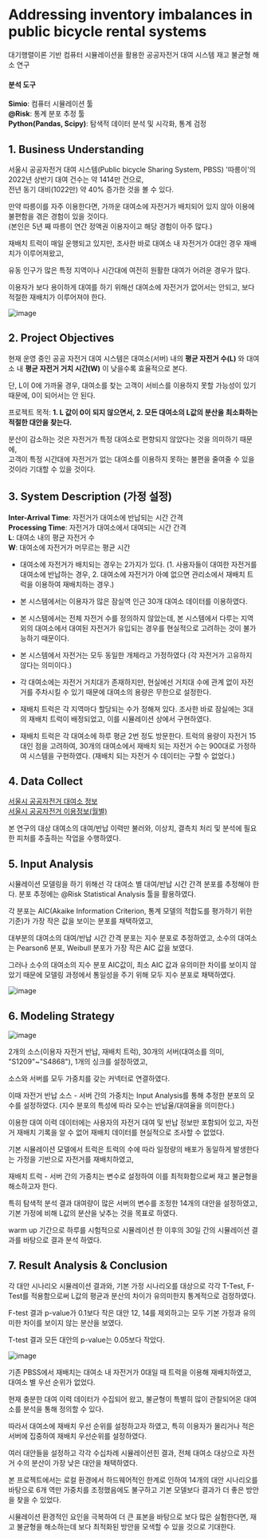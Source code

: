 # Addressing inventory imbalances in public bicycle rental systems 
대기행렬이론 기반 컴퓨터 시뮬레이션을 활용한 공공자전거 대여 시스템 재고 불균형 해소 연구

#### 분석 도구
**Simio**: 컴퓨터 시뮬레이션 툴 <br>
**@Risk**: 통계 분포 추정 툴 <br>
**Python(Pandas, Scipy)**: 탐색적 데이터 분석 및 시각화, 통계 검정 <br>

## 1. Business Understanding

서울시 공공자전거 대여 시스템(Public bicycle Sharing System, PBSS) '따릉이'의 2022년 상반기 대여 건수는 약 1414만 건으로, <br>
전년 동기 대비(1022만) 약 40% 증가한 것을 볼 수 있다.  

만약 따릉이를 자주 이용한다면, 가까운 대여소에 자전거가 배치되어 있지 않아 이용에 불편함을 겪은 경험이 있을 것이다.<br>
(본인은 5년 째 따릉이 연간 정액권 이용자이고 해당 경험이 아주 많다.)<br>

재배치 트럭이 매일 운행되고 있지만, 조사한 바로 대여소 내 자전거가 0대인 경우 재배치가 이루어져왔고,

유동 인구가 많은 특정 지역이나 시간대에 여전히 원활한 대여가 어려운 경우가 많다.

이용자가 보다 용이하게 대여를 하기 위해선 대여소에 자전거가 없어서는 안되고, 보다 적절한 재배치가 이루어져야 한다.

![image](https://github.com/kosonkh7/PBSS-Analysis/assets/83086978/521e9dc4-c211-4110-aa7c-488492215ba3)


## 2. Project Objectives

현재 운영 중인 공공 자전거 대여 시스템은 대여소(서버) 내의 **평균 자전거 수(L)** 와 대여소 내 **평균 자전거 거치 시간(W)** 이 낮을수록 효율적으로 본다. 

단, L이 0에 가까울 경우, 대여소를 찾는 고객이 서비스를 이용하지 못할 가능성이 있기 때문에, 0이 되어서는 안 된다.

프로젝트 목적: **1. L 값이 0이 되지 않으면서, 2. 모든 대여소의 L값의 분산을 최소화하는 적절한 대안을 찾는다.**

분산이 감소하는 것은 자전거가 특정 대여소로 편향되지 않았다는 것을 의미하기 때문에, <br>
고객이 특정 시간대에 자전거가 없는 대여소를 이용하지 못하는 불편을 줄여줄 수 있을 것이라 기대할 수 있을 것이다.

## 3. System Description (가정 설정)

**Inter-Arrival Time**: 자전거가 대여소에 반납되는 시간 간격 <br>
**Processing Time**: 자전거가 대여소에서 대여되는 시간 간격 <br>
**L**: 대여소 내의 평균 자전거 수 <br>
**W**: 대여소에 자전거가 머무르는 평균 시간 <br>

- 대여소에 자전거가 배치되는 경우는 2가지가 있다. (1. 사용자들이 대여한 자전거를 대여소에 반납하는 경우, 2. 대여소에 자전거가 아예 없으면 관리소에서 재배치 트럭을 이용하여 재배치하는 경우.)

- 본 시스템에서는 이용자가 많은 잠실역 인근 30개 대여소 데이터를 이용하였다. 

- 본 시스템에서는 전체 자전거 수를 정의하지 않았는데, 본 시스템에서 다루는 지역 외의 대여소에서 대여된 자전거가 유입되는 경우를 현실적으로 고려하는 것이 불가능하기 때문이다.

- 본 시스템에서 자전거는 모두 동일한 개체라고 가정하였다 (각 자전거가 고유하지 않다는 의미이다.)

- 각 대여소에는 자전거 거치대가 존재하지만, 현실에선 거치대 수에 관계 없이 자전거를 주차시킬 수 있기 때문에 대여소의 용량은 무한으로 설정한다.

- 재배치 트럭은 각 지역마다 할당되는 수가 정해져 있다. 조사한 바로 잠실에는 3대의 재배치 트럭이 배정되었고, 이를 시뮬레이션 상에서 구현하였다.

- 재배치 트럭은 각 대여소에 하루 평균 2번 정도 방문한다. 트럭의 용량이 자전거 15대인 점을 고려하여, 30개의 대여소에서 재배치 되는 자전거 수는 900대로 가정하여 시스템을 구현하였다. (재배치 되는 자전거 수 데이터는 구할 수 없었다.)

## 4.	Data Collect
[서울시 공공자전거 대여소 정보](https://data.seoul.go.kr/dataList/OA-13252/F/1/datasetView.do) <br>
[서울시 공공자전거 이용정보(월별)](https://data.seoul.go.kr/dataList/OA-15248/F/1/datasetView.do)

본 연구의 대상 대여소의 대여/반납 이력만 불러와, 이상치, 결측치 처리 및 분석에 필요한 피처를 추출하는 작업을 수행하였다.

## 5. Input Analysis

시뮬레이션 모델링을 하기 위해선 각 대여소 별 대여/반납 시간 간격 분포를 추정해야 한다. 분포 추정에는 @Risk Statistical Analysis 툴을 활용하였다.

각 분포는 AIC(Akaike Information Criterion, 통계 모델의 적합도를 평가하기 위한 기준)가 가장 작은 값을 보이는 분포를 채택하였고,

대부분의 대여소의 대여/반납 시간 간격 분포는 지수 분포로 추정하였고, 소수의 대여소는 Pearson6 분포, Weibull 분포가 가장 작은 AIC 값을 보였다.

그러나 소수의 대여소의 지수 분포 AIC값이, 최소 AIC 값과 유의미한 차이를 보이지 않았기 때문에 모델링 과정에서 통일성을 주기 위해 모두 지수 분포로 채택하였다.

![image](https://github.com/kosonkh7/PBSS-Analysis/assets/83086978/2952b2c0-bc46-4a73-9238-c2fdb60066de)


## 6.	Modeling Strategy

![image](https://github.com/kosonkh7/PBSS-Analysis/assets/83086978/8fa3e7f1-dd56-4aac-a1d9-6c4761acac8a)

2개의 소스(이용자 자전거 반납, 재배치 트럭), 30개의 서버(대여소를 의미, "S1209"~"S4868"), 1개의 싱크를 설정하였고,

소스와 서버를 모두 가중치를 갖는 커넥터로 연결하였다.

이때 자전거 반납 소스 - 서버 간의 가중치는 Input Analysis를 통해 추정한 분포의 모수를 설정하였다.
(지수 분포의 특성에 따라 모수는 반납율/대여율을 의미한다.)

이용한 대여 이력 데이터에는 사용자의 자전거 대여 및 반납 정보만 포함되어 있고, 자전거 재배치 기록을 알 수 없어 재배치 데이터를 현실적으로 조사할 수 없었다. 

기본 시뮬레이션 모델에서 트럭은 트럭의 수에 따라 일정량의 배포가 동일하게 발생한다는 가정을 기반으로 자전거를 재배치하였고,

재배치 트럭 - 서버 간의 가중치는 변수로 설정하여 이를 최적화함으로써 재고 불균형을 해소하고자 한다.

특히 탐색적 분석 결과 대여량이 많은 서버의 변수를 조정한 14개의 대안을 설정하였고, 기본 가정에 비해 L값의 분산을 낮추는 것을 목표로 하였다. 

warm up 기간으로 하루를 시험적으로 시뮬레이션 한 이후의 30일 간의 시뮬레이션 결과를 바탕으로 결과 분석 하였다.


## 7. Result Analysis & Conclusion

각 대안 시나리오 시뮬레이션 결과와, 기본 가정 시나리오를 대상으로 각각 T-Test, F-Test를 적용함으로써 L값의 평균과 분산의 차이가 유의미한지 통계적으로 검정하였다.

F-test 결과 p-value가 0.1보다 작은 대안 12, 14를 제외하고는 모두 기본 가정과 유의미한 차이를 보이지 않는 분산을 보였다.

T-test 결과 모든 대안의 p-value는 0.05보다 작았다. 

![image](https://github.com/kosonkh7/PBSS-Analysis/assets/83086978/404c3f88-6f59-4009-8611-837e1b9a56f8)


기존 PBSS에서 재배치는 대여소 내 자전거가 0대일 때 트럭을 이용해 재배치하였고, 대여소 별 우선 순위가 없었다. 

현재 충분한 대여 이력 데이터가 수집되어 왔고, 불균형이 특별히 많이 관찰되어온 대여소를 분석을 통해 정의할 수 있다.

따라서 대여소에 재배치 우선 순위를 설정하고자 하였고, 특히 이용자가 몰리거나 적은 서버에 집중하여 재배치 우선순위를 설정하였다. 

여러 대안들을 설정하고 각각 수십차례 시뮬레이션힌 결과, 전체 대여소 대상으로 자전거 수의 분산이 가장 낮은 대안을 채택하였다. 

본 프로젝트에서는 로컬 환경에서 하드웨어적인 한계로 인하여 14개의 대안 시나리오를 바탕으로 6개 역만 가중치를 조정했음에도 불구하고 기본 모델보다 결과가 더 좋은 방안을 찾을 수 있었다. 

시뮬레이션 환경적인 요인을 극복하여 더 큰 표본을 바탕으로 보다 많은 실험한다면, 재고 불균형을 해소하는데 보다 최적화된 방안을 모색할 수 있을 것으로 기대한다.


